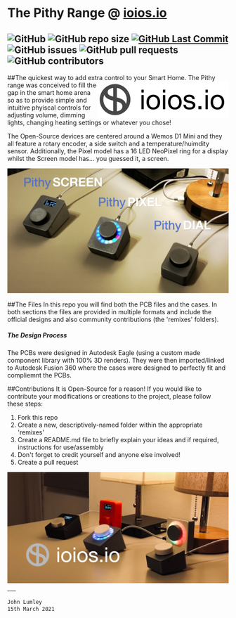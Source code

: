 

# The Pithy Range @ [ioios.io](https://ioios.io/products/pithy)

![GitHub](https://img.shields.io/github/license/ioios-io/pithy?style=for-the-badge) ![GitHub repo size](https://img.shields.io/github/repo-size/ioios-io/pithy?style=for-the-badge) [![GitHub Last Commit](https://img.shields.io/github/last-commit/ioios-io/pithy.svg?style=for-the-badge)](https://img.shields.io/github/last-commit/ioios-io/pithy.svg)
![GitHub issues](https://img.shields.io/github/issues-raw/ioios-io/pithy?style=for-the-badge) ![GitHub pull requests](https://img.shields.io/github/issues-pr/ioios-io/pithy?style=for-the-badge) ![GitHub contributors](https://img.shields.io/github/contributors/ioios-io/pithy?style=for-the-badge)
---
##The quickest way to add extra control to your Smart Home.
[<img align="right" src="./assets/ioios-300W-inverted.png?raw=true">](https://ioios.io) The Pithy range was conceived to fill the gap in the smart home arena so as to provide simple and intuitive phyiscal controls for adjusting volume, dimming lights, changing heating settings or whatever you chose!

The Open-Source devices are centered around a Wemos D1 Mini and they all feature a rotary encoder, a side switch and a temperature/huimdity sensor. Additionally, the Pixel model has a 16 LED NeoPixel ring for a display whilst the Screen model has... you guessed it, a screen.

<img src="./assets/PithyRangeLabelled.png?raw=true">

##The Files
In this repo you will find both the PCB files and the cases. In both sections the files are provided in multiple formats and include the official designs and also community contributions (the 'remixes' folders).
##### The Design Process
The PCBs were designed in Autodesk Eagle (using a custom made component library with 100% 3D renders). They were then imported/linked to Autodesk Fusion 360 where the cases were designed to perfectly fit and compliemnt the PCBs.

##Contributions
It is Open-Source for a reason! If you would like to contribute your modifications or creations to the project, please follow these steps:
1. Fork this repo
2. Create a new, descriptively-named folder within the appropriate 'remixes'
3. Create a README.md file to briefly explain your ideas and if required, instructions for use/assembly
4. Don't forget to credit yourself and anyone else involved!
4. Create a pull request

<img src="./assets/PithyRangeLogo.png?raw=true">
___

```
John Lumley
15th March 2021
```